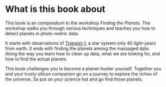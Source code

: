 # What is this book about
This book is an compendium to the workshop _Finding the Planets_. The workshop
walks you through various techniques and teaches you how to detect planets in
photo-metric data.

It starts with observations of [Trappist-1][trappist-1], a star system only 40
light-years from earth. It ends with finding the planets among the massaged
data. Along the way you learn how to clean up data, what we are looking for, and
how to find the actual planets.

This book challenges you to become a planet-hunter yourself. Together you and
your trusty silicon companion go on a journey to explore the riches of the
universe. So put on your science hat and go find those planets.

[trappist-1]: https://en.wikipedia.org/wiki/TRAPPIST-1
